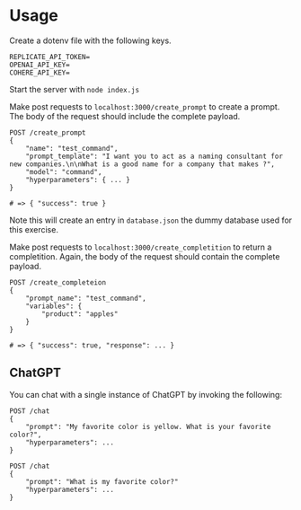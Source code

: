 # Usage

Create a dotenv file with the following keys.

```
REPLICATE_API_TOKEN=
OPENAI_API_KEY=
COHERE_API_KEY=
```

Start the server with `node index.js`

Make post requests to `localhost:3000/create_prompt` to create a prompt. The body of the request should include the complete payload.

```
POST /create_prompt
{
	"name": "test_command",
	"prompt_template": "I want you to act as a naming consultant for new companies.\n\nWhat is a good name for a company that makes ?",
	"model": "command",
    "hyperparameters": { ... }
}

# => { "success": true }
```

Note this will create an entry in `database.json` the dummy database used for this exercise.

Make post requests to `localhost:3000/create_completition` to return a completition. Again, the body of the request should contain the complete payload.

```
POST /create_completeion
{
	"prompt_name": "test_command",
	"variables": {
		"product": "apples"
	}
}

# => { "success": true, "response": ... }
```

## ChatGPT

You can chat with a single instance of ChatGPT by invoking the following:

```
POST /chat
{
    "prompt": "My favorite color is yellow. What is your favorite color?",
    "hyperparameters": ...
}

POST /chat
{
    "prompt": "What is my favorite color?"
    "hyperparameters": ...
}
```
